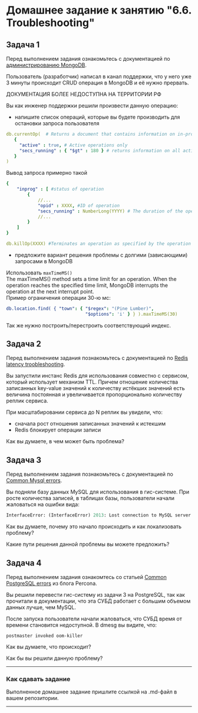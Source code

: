 # Домашнее задание к занятию "6.6. Troubleshooting"

## Задача 1

Перед выполнением задания ознакомьтесь с документацией по [администрированию MongoDB](https://docs.mongodb.com/manual/administration/).

Пользователь (разработчик) написал в канал поддержки, что у него уже 3 минуты происходит CRUD операция в MongoDB и её 
нужно прервать.  

ДОКУМЕНТАЦИЯ БОЛЕЕ НЕДОСТУПНА НА ТЕРРИТОРИИ РФ

Вы как инженер поддержки решили произвести данную операцию:
- напишите список операций, которые вы будете производить для остановки запроса пользователя

```yml
db.currentOp(  # Returns a document that contains information on in-progress operations for the database instance.
   { 
     "active" : true, # Active operations only
     "secs_running" : { "$gt" : 180 } # returns information on all active operations for database that have been running longer than 120 seconds
   } 
)
```
Вывод запроса примерно такой
```yaml
{
    "inprog" : [ #status of operation
        {
            //...
            "opid" : XXXX, #ID of operation
            "secs_running" : NumberLong(YYYY) # The duration of the operation in seconds
            //...
        }
    ]
}
```


```yaml
db.killOp(XXXX) #Terminates an operation as specified by the operation ID
```

- предложите вариант решения проблемы с долгими (зависающими) запросами в MongoDB  

Использовать `maxTimeMS()`    
The maxTimeMS() method sets a time limit for an operation. When the operation reaches the specified time limit, MongoDB interrupts the operation at the next interrupt point.  
Пример ограничения операции 30-ю мс: 

```yaml
db.location.find( { "town": { "$regex": "(Pine Lumber)",
                              "$options": 'i' } } ).maxTimeMS(30)
```                              
Так же нужно построить/перестроить соответствующий индекс.


## Задача 2

Перед выполнением задания познакомьтесь с документацией по [Redis latency troobleshooting](https://redis.io/topics/latency).

Вы запустили инстанс Redis для использования совместно с сервисом, который использует механизм TTL. 
Причем отношение количества записанных key-value значений к количеству истёкших значений есть величина постоянная и
увеличивается пропорционально количеству реплик сервиса. 

При масштабировании сервиса до N реплик вы увидели, что:
- сначала рост отношения записанных значений к истекшим
- Redis блокирует операции записи

Как вы думаете, в чем может быть проблема?
 
## Задача 3

Перед выполнением задания познакомьтесь с документацией по [Common Mysql errors](https://dev.mysql.com/doc/refman/8.0/en/common-errors.html).

Вы подняли базу данных MySQL для использования в гис-системе. При росте количества записей, в таблицах базы,
пользователи начали жаловаться на ошибки вида:
```python
InterfaceError: (InterfaceError) 2013: Lost connection to MySQL server during query u'SELECT..... '
```

Как вы думаете, почему это начало происходить и как локализовать проблему?

Какие пути решения данной проблемы вы можете предложить?

## Задача 4

Перед выполнением задания ознакомтесь со статьей [Common PostgreSQL errors](https://www.percona.com/blog/2020/06/05/10-common-postgresql-errors/) из блога Percona.

Вы решили перевести гис-систему из задачи 3 на PostgreSQL, так как прочитали в документации, что эта СУБД работает с 
большим объемом данных лучше, чем MySQL.

После запуска пользователи начали жаловаться, что СУБД время от времени становится недоступной. В dmesg вы видите, что:

`postmaster invoked oom-killer`

Как вы думаете, что происходит?

Как бы вы решили данную проблему?

---

### Как cдавать задание

Выполненное домашнее задание пришлите ссылкой на .md-файл в вашем репозитории.

---
